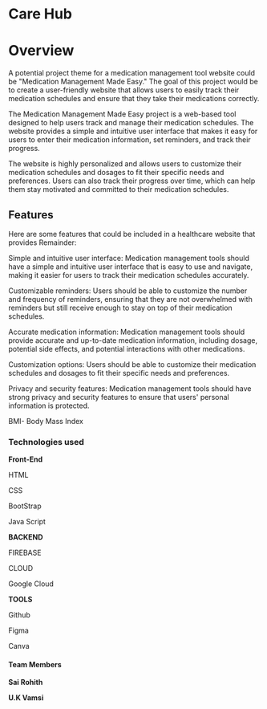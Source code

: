 # Care Hub
<h1> Overview</h1>
<p>
A potential project theme for a medication management tool website could be "Medication Management Made Easy." The goal of this project would be to create a user-friendly website that allows users to easily track their medication schedules and ensure that they take their medications correctly.

The Medication Management Made Easy project is a web-based tool designed to help users track and manage their medication schedules. The website provides a simple and intuitive user interface that makes it easy for users to enter their medication information, set reminders, and track their progress. 

The website is highly personalized and allows users to customize their medication schedules and dosages to fit their specific needs and preferences. Users can also track their progress over time, which can help them stay motivated and committed to their medication schedules. 

</p>
<h2>
Features
</h2>
<p>
Here are some features that could be included in a healthcare website that provides Remainder:

Simple and intuitive user interface: Medication management tools should have a simple and intuitive user interface that is easy to use and navigate, making it easier for users to track their medication schedules accurately. 

Customizable reminders: Users should be able to customize the number and frequency of reminders, ensuring that they are not overwhelmed with reminders but still receive enough to stay on top of their medication schedules. 

Accurate medication information: Medication management tools should provide accurate and up-to-date medication information, including dosage, potential side effects, and potential interactions with other medications. 

Customization options: Users should be able to customize their medication schedules and dosages to fit their specific needs and preferences. 

Privacy and security features: Medication management tools should have strong privacy and security features to ensure that users' personal information is protected.

BMI- Body Mass Index

<h3>Technologies used</h3>
<p>
<b>Front-End</b>

HTML

CSS

BootStrap

Java Script

<b>BACKEND</b>

FIREBASE

CLOUD

Google Cloud

<b>TOOLS</b>

Github

Figma

Canva

</p>
<h4>
<b><b>Team Members</b></b>
</h4>
<p>
<b>Sai Rohith</b>

<b>U.K Vamsi</b>
</p>
